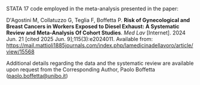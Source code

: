 STATA 17 code employed in the meta-analysis presented in the paper:

D'Agostini M, Collatuzzo G, Teglia F, Boffetta P. **Risk of Gynecological and Breast Cancers in Workers Exposed to Diesel Exhaust: A Systematic Review and Meta-Analysis Of Cohort Studies**. *Med Lav* [Internet]. 2024 Jun. 21 [cited 2025 Jun. 9];115(3):e2024011. Available from: https://mail.mattioli1885journals.com/index.php/lamedicinadellavoro/article/view/15568

Additional details regarding the data and the systematic review are available upon request from the Corresponding Author, Paolo Boffetta (paolo.boffetta@unibo.it)
